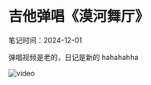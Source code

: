 # 吉他弹唱《漠河舞厅》

笔记时间：2024-12-01

弹唱视频是老的，日记是新的 hahahahha

![video](https://www.bilibili.com/video/BV1rB4y1p7zv/?share_source=copy_web&vd_source=65bacc95d1fb61eb92dd13a96ee14a8b)
